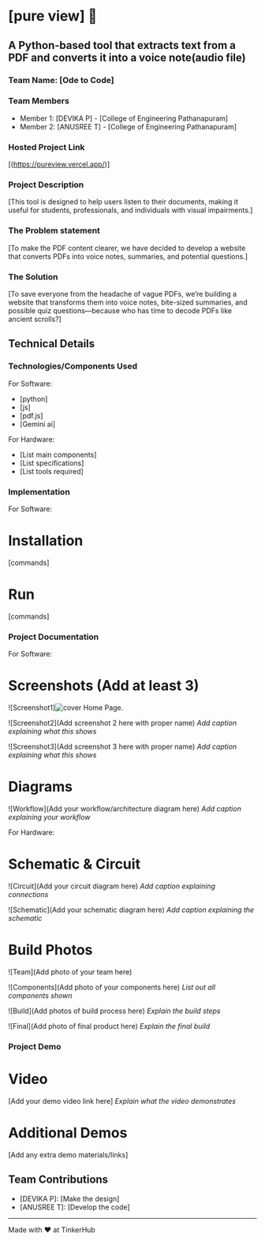 # [pure view] 🎯


## A Python-based tool that extracts text from a PDF and converts it into a voice note(audio file)
### Team Name: [Ode to Code]


### Team Members
- Member 1: [DEVIKA P] - [College of Engineering Pathanapuram]
- Member 2: [ANUSREE T] - [College of Engineering Pathanapuram]

### Hosted Project Link
[(https://pureview.vercel.app/)]

### Project Description
[This tool is designed to help users listen to their documents, making it useful for students, professionals, and individuals with visual impairments.]

### The Problem statement
[To make the PDF content clearer, we have decided to develop a website that converts PDFs into voice notes, summaries, and potential questions.]

### The Solution
[To save everyone from the headache of vague PDFs, we’re building a website that transforms them into voice notes, bite-sized summaries, and possible quiz questions—because who has time to decode PDFs like ancient scrolls?]

## Technical Details
### Technologies/Components Used
For Software:
- [python]
- [js]
- [pdf.js]
- [Gemini ai]

For Hardware:
- [List main components]
- [List specifications]
- [List tools required]

### Implementation
For Software:
# Installation
[commands]

# Run
[commands]

### Project Documentation
For Software:

# Screenshots (Add at least 3)
![Screenshot1]![cover](https://github.com/user-attachments/assets/4460edfc-456d-4e5a-b937-27ecb9e64486)
Home Page.

![Screenshot2](Add screenshot 2 here with proper name)
*Add caption explaining what this shows*

![Screenshot3](Add screenshot 3 here with proper name)
*Add caption explaining what this shows*

# Diagrams
![Workflow](Add your workflow/architecture diagram here)
*Add caption explaining your workflow*

For Hardware:

# Schematic & Circuit
![Circuit](Add your circuit diagram here)
*Add caption explaining connections*

![Schematic](Add your schematic diagram here)
*Add caption explaining the schematic*

# Build Photos
![Team](Add photo of your team here)


![Components](Add photo of your components here)
*List out all components shown*

![Build](Add photos of build process here)
*Explain the build steps*

![Final](Add photo of final product here)
*Explain the final build*

### Project Demo
# Video
[Add your demo video link here]
*Explain what the video demonstrates*

# Additional Demos
[Add any extra demo materials/links]

## Team Contributions
- [DEVIKA P]: [Make the design]
- [ANUSREE T]: [Develop the code]


---
Made with ❤️ at TinkerHub
